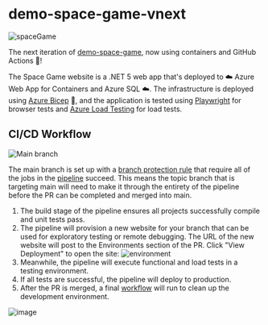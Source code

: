 # demo-space-game-vnext

![spaceGame](https://user-images.githubusercontent.com/6855361/111529516-3efed480-8730-11eb-9a73-a1f4727f3b21.PNG)

The next iteration of [demo-space-game](https://github.com/MarcusFelling/Demo.SpaceGame), now using containers and GitHub Actions 🚀!

The Space Game website is a .NET 5 web app that's deployed to ☁️ Azure Web App for Containers and Azure SQL ☁️. The infrastructure is deployed using [Azure Bicep](https://github.com/Azure/bicep) 💪, and the application is tested using [Playwright](https://playwright.dev/) for browser tests and [Azure Load Testing](https://azure.microsoft.com/services/load-testing/) for load tests.

## CI/CD Workflow

![Main branch](https://github.com/MarcusFelling/demo-space-game-vnext/actions/workflows/pipeline.yml/badge.svg?branch=main)

The main branch is set up with a [branch protection rule](https://docs.github.com/en/github/administering-a-repository/managing-a-branch-protection-rule#:~:text=You%20can%20create%20a%20branch,merged%20into%20the%20protected%20branch.) that require all of the jobs in the [pipeline](https://github.com/MarcusFelling/demo-space-game-vnext/actions/workflows/pipeline.yml) succeed. This means the topic branch that is targeting main will need to make it through the entirety of the pipeline before the PR can be completed and merged into main.

1. The build stage of the pipeline ensures all projects successfully compile and unit tests pass.
1. The pipeline will provision a new website for your branch that can be used for exploratory testing or remote debugging. The URL of the new website will post to the Environments section of the PR. Click "View Deployment" to open the site:
![environment](https://user-images.githubusercontent.com/6855361/111533320-a61e8800-8734-11eb-93d4-b2f4883313b3.PNG)
1. Meanwhile, the pipeline will execute functional and load tests in a testing environment.
1. If all tests are successful, the pipeline will deploy to production.
1. After the PR is merged, a final [workflow](https://github.com/MarcusFelling/demo-space-game-vnext/blob/main/.github/workflows/cleanup.yml) will run to clean up the development environment.

![image](https://user-images.githubusercontent.com/6855361/162650030-869aea0c-b666-4454-9c02-35e0f0221408.png)
